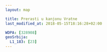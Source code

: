 ```yaml
---
layout: map

title: Prerasti u kanjonu Vratne
last_modified_at: 2018-05-15T18:16:28+02:00

WDPA: [328908]
geoSrbija:
  L1_183: [23]
---
```

